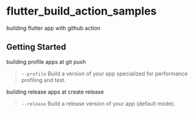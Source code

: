 # flutter_build_action_samples

building flutter app with github action

## Getting Started

building profile apps at git push

> `--profile` Build a version of your app specialized for performance profiling and test.

building release apps at create release

> `--release` Build a release version of your app (default mode).

